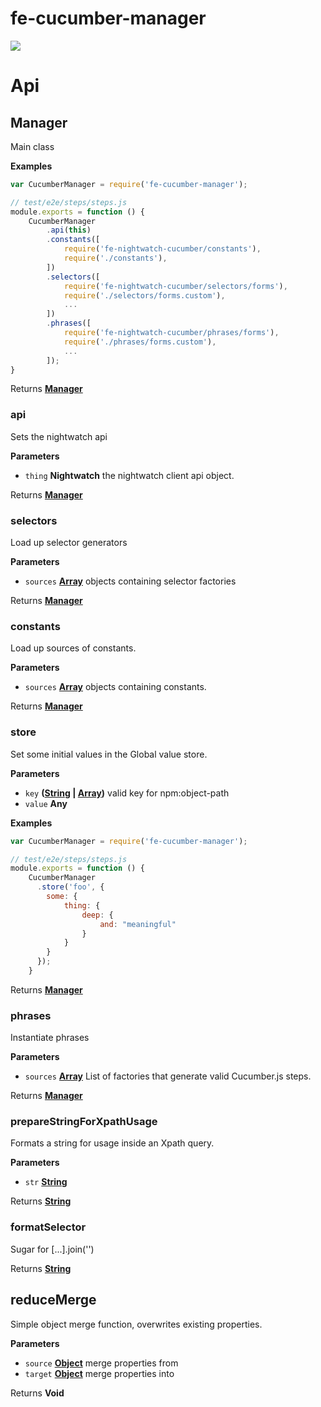 # fe-cucumber-manager

<img src="https://travis-ci.org/fusion-com-au/fe-cucumber-manager.svg?branch=master">

# Api

## Manager

Main class

**Examples**

```javascript
var CucumberManager = require('fe-cucumber-manager');

// test/e2e/steps/steps.js
module.exports = function () {
	CucumberManager
		.api(this)
		.constants([
			require('fe-nightwatch-cucumber/constants'),
			require('./constants'),
		])
		.selectors([
			require('fe-nightwatch-cucumber/selectors/forms'),
			require('./selectors/forms.custom'),
			...
		])
		.phrases([
			require('fe-nightwatch-cucumber/phrases/forms'),
			require('./phrases/forms.custom'),
			...
		]);
}
```

Returns **[Manager](#manager)** 

### api

Sets the nightwatch api

**Parameters**

-   `thing` **Nightwatch** the nightwatch client api object.

Returns **[Manager](#manager)** 

### selectors

Load up selector generators

**Parameters**

-   `sources` **[Array](https://developer.mozilla.org/en-US/docs/Web/JavaScript/Reference/Global_Objects/Array)** objects containing selector factories

Returns **[Manager](#manager)** 

### constants

Load up sources of constants.

**Parameters**

-   `sources` **[Array](https://developer.mozilla.org/en-US/docs/Web/JavaScript/Reference/Global_Objects/Array)** objects containing constants.

Returns **[Manager](#manager)** 

### store

Set some initial values in the Global value store.

**Parameters**

-   `key` **([String](https://developer.mozilla.org/en-US/docs/Web/JavaScript/Reference/Global_Objects/String) \| [Array](https://developer.mozilla.org/en-US/docs/Web/JavaScript/Reference/Global_Objects/Array))** valid key for npm:object-path
-   `value` **Any** 

**Examples**

```javascript
var CucumberManager = require('fe-cucumber-manager');

// test/e2e/steps/steps.js
module.exports = function () {
	CucumberManager
	  .store('foo', {
	  	some: {
	  		thing: {
	  			deep: {
	  				and: "meaningful"
	  			}
	  		}
	  	}
	  });
	}
```

Returns **[Manager](#manager)** 

### phrases

Instantiate phrases

**Parameters**

-   `sources` **[Array](https://developer.mozilla.org/en-US/docs/Web/JavaScript/Reference/Global_Objects/Array)** List of factories that generate valid Cucumber.js steps.

Returns **[Manager](#manager)** 

### prepareStringForXpathUsage

Formats a string for usage inside an Xpath query.

**Parameters**

-   `str` **[String](https://developer.mozilla.org/en-US/docs/Web/JavaScript/Reference/Global_Objects/String)** 

Returns **[String](https://developer.mozilla.org/en-US/docs/Web/JavaScript/Reference/Global_Objects/String)** 

### formatSelector

Sugar for [...].join('')

Returns **[String](https://developer.mozilla.org/en-US/docs/Web/JavaScript/Reference/Global_Objects/String)** 

## reduceMerge

Simple object merge function, overwrites existing properties.

**Parameters**

-   `source` **[Object](https://developer.mozilla.org/en-US/docs/Web/JavaScript/Reference/Global_Objects/Object)** merge properties from
-   `target` **[Object](https://developer.mozilla.org/en-US/docs/Web/JavaScript/Reference/Global_Objects/Object)** merge properties into

Returns **Void** 
